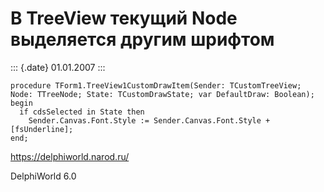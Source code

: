 В TreeView текущий Node выделяется другим шрифтом
=================================================

::: {.date}
01.01.2007
:::

    procedure TForm1.TreeView1CustomDrawItem(Sender: TCustomTreeView;
    Node: TTreeNode; State: TCustomDrawState; var DefaultDraw: Boolean);
    begin
      if cdsSelected in State then
        Sender.Canvas.Font.Style := Sender.Canvas.Font.Style + [fsUnderline];
    end;
     

<https://delphiworld.narod.ru/>

DelphiWorld 6.0
